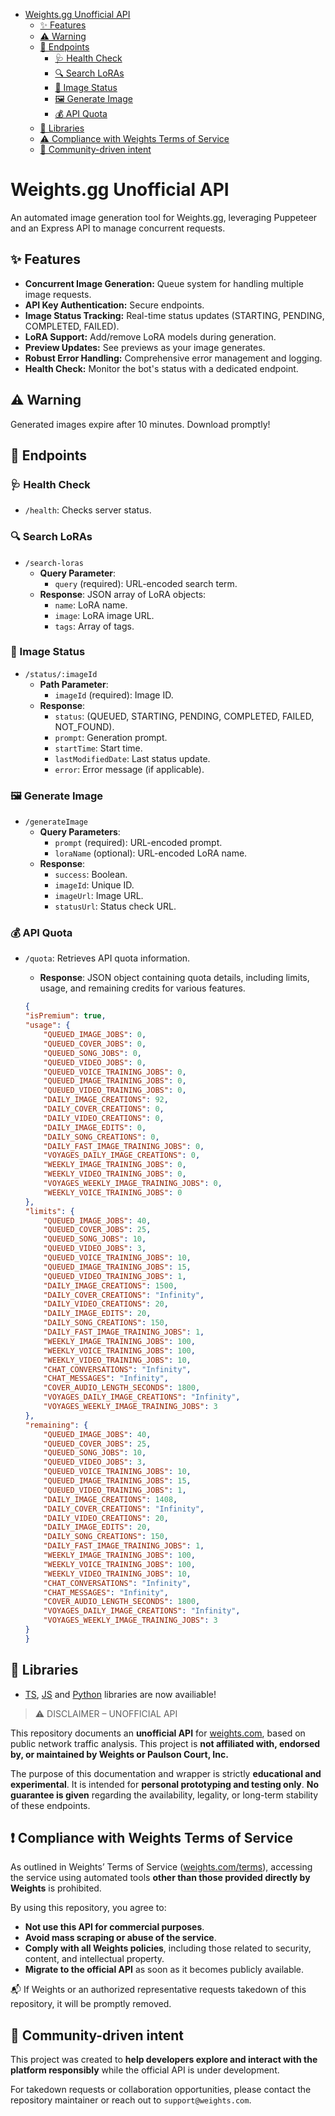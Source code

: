 - [Weights.gg Unofficial API](#weightsgg-unofficial-api)
    - [✨ Features](#-features)
    - [⚠️ Warning](#%EF%B8%8F-warning)
    - [🚀 Endpoints](#-endpoints)
        - [🩺 Health Check](#health-check)
        - [🔍 Search LoRAs](#search-loras)
        - [🚦 Image Status](#image-status)
        - [🖼️ Generate Image](#generate-image)
        - [💰 API Quota](#api-quota)
    - [📖 Libraries](#-libraries)
    - [⚠️ Compliance with Weights Terms of Service](#-compliance-with-weights-terms-of-service)
    - [🤝 Community-driven intent](#-community-driven-intent)

# Weights.gg Unofficial API

An automated image generation tool for Weights.gg, leveraging Puppeteer and an Express API to manage concurrent requests.

## ✨ Features

- **Concurrent Image Generation:** Queue system for handling multiple image requests.
- **API Key Authentication:** Secure endpoints.
- **Image Status Tracking:** Real-time status updates (STARTING, PENDING, COMPLETED, FAILED).
- **LoRA Support:** Add/remove LoRA models during generation.
- **Preview Updates:** See previews as your image generates.
- **Robust Error Handling:** Comprehensive error management and logging.
- **Health Check:** Monitor the bot's status with a dedicated endpoint.

## ⚠️ Warning

Generated images expire after 10 minutes. Download promptly!

## 🚀 Endpoints

### 🩺 Health Check

- `/health`: Checks server status.

### 🔍 Search LoRAs

- `/search-loras`
    - **Query Parameter**:
        - `query` (required): URL-encoded search term.
    - **Response**: JSON array of LoRA objects:
        - `name`: LoRA name.
        - `image`: LoRA image URL.
        - `tags`: Array of tags.

### 🚦 Image Status

- `/status/:imageId`
    - **Path Parameter**:
        - `imageId` (required): Image ID.
    - **Response**:
        - `status`: (QUEUED, STARTING, PENDING, COMPLETED, FAILED, NOT_FOUND).
        - `prompt`: Generation prompt.
        - `startTime`: Start time.
        - `lastModifiedDate`: Last status update.
        - `error`: Error message (if applicable).

### 🖼️ Generate Image

- `/generateImage`
    - **Query Parameters**:
        - `prompt` (required): URL-encoded prompt.
        - `loraName` (optional): URL-encoded LoRA name.
    - **Response**:
        - `success`: Boolean.
        - `imageId`: Unique ID.
        - `imageUrl`: Image URL.
        - `statusUrl`: Status check URL.

### 💰 API Quota

- `/quota`: Retrieves API quota information.
    - **Response**: JSON object containing quota details, including limits, usage, and remaining credits for various features.

    ```json
    {
    "isPremium": true,
    "usage": {
        "QUEUED_IMAGE_JOBS": 0,
        "QUEUED_COVER_JOBS": 0,
        "QUEUED_SONG_JOBS": 0,
        "QUEUED_VIDEO_JOBS": 0,
        "QUEUED_VOICE_TRAINING_JOBS": 0,
        "QUEUED_IMAGE_TRAINING_JOBS": 0,
        "QUEUED_VIDEO_TRAINING_JOBS": 0,
        "DAILY_IMAGE_CREATIONS": 92,
        "DAILY_COVER_CREATIONS": 0,
        "DAILY_VIDEO_CREATIONS": 0,
        "DAILY_IMAGE_EDITS": 0,
        "DAILY_SONG_CREATIONS": 0,
        "DAILY_FAST_IMAGE_TRAINING_JOBS": 0,
        "VOYAGES_DAILY_IMAGE_CREATIONS": 0,
        "WEEKLY_IMAGE_TRAINING_JOBS": 0,
        "WEEKLY_VIDEO_TRAINING_JOBS": 0,
        "VOYAGES_WEEKLY_IMAGE_TRAINING_JOBS": 0,
        "WEEKLY_VOICE_TRAINING_JOBS": 0
    },
    "limits": {
        "QUEUED_IMAGE_JOBS": 40,
        "QUEUED_COVER_JOBS": 25,
        "QUEUED_SONG_JOBS": 10,
        "QUEUED_VIDEO_JOBS": 3,
        "QUEUED_VOICE_TRAINING_JOBS": 10,
        "QUEUED_IMAGE_TRAINING_JOBS": 15,
        "QUEUED_VIDEO_TRAINING_JOBS": 1,
        "DAILY_IMAGE_CREATIONS": 1500,
        "DAILY_COVER_CREATIONS": "Infinity",
        "DAILY_VIDEO_CREATIONS": 20,
        "DAILY_IMAGE_EDITS": 20,
        "DAILY_SONG_CREATIONS": 150,
        "DAILY_FAST_IMAGE_TRAINING_JOBS": 1,
        "WEEKLY_IMAGE_TRAINING_JOBS": 100,
        "WEEKLY_VOICE_TRAINING_JOBS": 100,
        "WEEKLY_VIDEO_TRAINING_JOBS": 10,
        "CHAT_CONVERSATIONS": "Infinity",
        "CHAT_MESSAGES": "Infinity",
        "COVER_AUDIO_LENGTH_SECONDS": 1800,
        "VOYAGES_DAILY_IMAGE_CREATIONS": "Infinity",
        "VOYAGES_WEEKLY_IMAGE_TRAINING_JOBS": 3
    },
    "remaining": {
        "QUEUED_IMAGE_JOBS": 40,
        "QUEUED_COVER_JOBS": 25,
        "QUEUED_SONG_JOBS": 10,
        "QUEUED_VIDEO_JOBS": 3,
        "QUEUED_VOICE_TRAINING_JOBS": 10,
        "QUEUED_IMAGE_TRAINING_JOBS": 15,
        "QUEUED_VIDEO_TRAINING_JOBS": 1,
        "DAILY_IMAGE_CREATIONS": 1408,
        "DAILY_COVER_CREATIONS": "Infinity",
        "DAILY_VIDEO_CREATIONS": 20,
        "DAILY_IMAGE_EDITS": 20,
        "DAILY_SONG_CREATIONS": 150,
        "DAILY_FAST_IMAGE_TRAINING_JOBS": 1,
        "WEEKLY_IMAGE_TRAINING_JOBS": 100,
        "WEEKLY_VOICE_TRAINING_JOBS": 100,
        "WEEKLY_VIDEO_TRAINING_JOBS": 10,
        "CHAT_CONVERSATIONS": "Infinity",
        "CHAT_MESSAGES": "Infinity",
        "COVER_AUDIO_LENGTH_SECONDS": 1800,
        "VOYAGES_DAILY_IMAGE_CREATIONS": "Infinity",
        "VOYAGES_WEEKLY_IMAGE_TRAINING_JOBS": 3
    }
    }
    ```

## 📖 Libraries
- [TS](https://github.com/fox3000foxy/weights.gg-api/blob/main/src/libs/weights-api.ts), [JS](https://github.com/fox3000foxy/weights.gg-api/blob/main/dist/libs/weights-api.js) and [Python](https://github.com/fox3000foxy/weights.gg-api/blob/main/weights-api.py) libraries are now availiable!

> ⚠️ DISCLAIMER – UNOFFICIAL API

This repository documents an **unofficial API** for [weights.com](https://www.weights.com), based on public network traffic analysis. This project is **not affiliated with, endorsed by, or maintained by Weights or Paulson Court, Inc.**

The purpose of this documentation and wrapper is strictly **educational and experimental**. It is intended for **personal prototyping and testing only**. **No guarantee is given** regarding the availability, legality, or long-term stability of these endpoints.

## ❗ Compliance with Weights Terms of Service

As outlined in Weights’ Terms of Service ([weights.com/terms](https://www.weights.com/terms)), accessing the service using automated tools **other than those provided directly by Weights** is prohibited.

By using this repository, you agree to:

- **Not use this API for commercial purposes**.
- **Avoid mass scraping or abuse of the service**.
- **Comply with all Weights policies**, including those related to security, content, and intellectual property.
- **Migrate to the official API** as soon as it becomes publicly available.

📬 If Weights or an authorized representative requests takedown of this repository, it will be promptly removed.

## 🤝 Community-driven intent

This project was created to **help developers explore and interact with the platform responsibly** while the official API is under development.

For takedown requests or collaboration opportunities, please contact the repository maintainer or reach out to `support@weights.com`.
